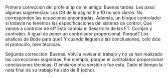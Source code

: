Primera correccion del profe al tp de mi amigo:
Buenas tardes. Les paso algunas sugerencias:
Los DB de la página 9 y 10 no son claros. No corresponden  las ecuaciones encontradas. Además, un bloque controlador si todavía no tenemos las especificaciones del sistema de control. Que vamos a controlar de el? Esto cambia el desarrollo de las FT. Corrijan y controlen. A igual de poner un controlador proporcional. Porqué? Los analices de Bode para que? Y cuando lleguen a las conclusiones, colo dice el protocolo, bien técnicas.

Segunda correccion: Buenas. Volví a revisar el trabajo y no se han realizado las correcciones sugeridas. Por ejemplo,  porque el controlador proporcional   conclusiones técnicas. O enviaron otra versión o fue esta. Dado el tiempo la nota final de su trabajo ha sido de 8 (ocho).
